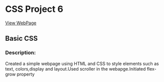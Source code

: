 # CSS Project 6
 [View WebPage](https://chirag0521.github.io/cssproject6/)

## Basic CSS 

### Description:
Created a simple webpage using HTML 
and CSS to style elements
such as text, colors,display and layout.Used scroller in the webapge.Initiated flex-grow property



 

